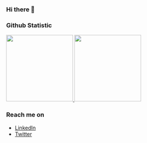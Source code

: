 ### Hi there 👋

<!--
**tenteniaa/tenteniaa** is a ✨ _special_ ✨ repository because its `README.md` (this file) appears on your GitHub profile.

Here are some ideas to get you started:

- 🔭 I’m currently working on ...
- 🌱 I’m currently learning ...
- 👯 I’m looking to collaborate on ...
- 🤔 I’m looking for help with ...
- 💬 Ask me about ...
- 📫 How to reach me: ...
- 😄 Pronouns: she/her
- ⚡ Fun fact: ...
-->

### Github Statistic
<p align="left">
<a href="https://github.com/tenteniaa">
  <img height="180em" src="https://github-readme-stats-eight-theta.vercel.app/api?username=tenteniaa&show_icons=true&theme=algolia&include_all_commits=true&count_private=true"/>
  <img height="180em" src="https://github-readme-stats-eight-theta.vercel.app/api/top-langs/?username=tenteniaa&layout=compact&langs_count=8&theme=algolia"/>
</a>
</p>

### Reach me on
- <a href="https://linkedin.com/in/tenia-febrianti-697602171/">LinkedIn</a>
- <a href="https://twitter.com/tenteniaa">Twitter</a>
